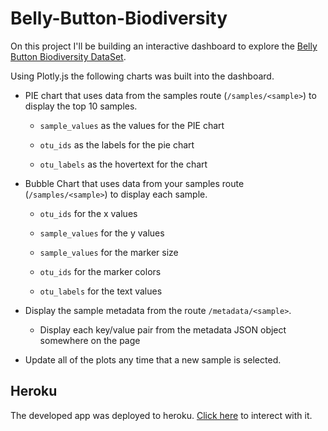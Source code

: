 # Belly-Button-Biodiversity

On this project I'll be building an interactive dashboard to explore the [Belly Button Biodiversity DataSet](http://robdunnlab.com/projects/belly-button-biodiversity/).

Using Plotly.js the following charts was built into the dashboard. 
* PIE chart that uses data from the samples route (`/samples/<sample>`) to display the top 10 samples.

  * `sample_values` as the values for the PIE chart

  * `otu_ids` as the labels for the pie chart

  * `otu_labels` as the hovertext for the chart
  
* Bubble Chart that uses data from your samples route (`/samples/<sample>`) to display each sample.

  * `otu_ids` for the x values

  * `sample_values` for the y values

  * `sample_values` for the marker size

  * `otu_ids` for the marker colors

  * `otu_labels` for the text values
  
* Display the sample metadata from the route `/metadata/<sample>`.

  * Display each key/value pair from the metadata JSON object somewhere on the page

* Update all of the plots any time that a new sample is selected.

## Heroku 

The developed app was deployed to heroku. [Click here](https://edhw.herokuapp.com) to interect with it. 

